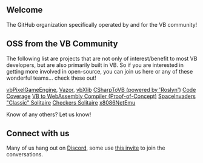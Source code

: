 ## Welcome
The GitHub organization specifically operated by and for the VB community!

## OSS from the VB Community
The following list are projects that are not only of interest/benefit to most VB developers, but are also primarily built in VB. So if you are interested in getting more involved in open-source, you can join us here or any of these wonderful teams... check these out!

[vbPixelGameEngine](https://github.com/DualBrain/vbPixelGameEngine), [Vazor](https://github.com/VBAndCs/Vazor), [vbXlib](https://github.com/Dualbrain/vbXlib)
[CSharpToVB (powered by 'Roslyn')](https://github.com/paul1956/CSharpToVB) [Code Coverage](https://github.com/paul1956/Code-Coverage)
[VB to WebAssembly Compiler (Proof-of-Concept)](https://github.com/biocad-cloud/data.ts/releases/tag/v0.5.136-alpha)
[SpaceInvaders](https://github.com/CoolCoderSuper/SpaceInvaders) ["Classic" Solitaire](https://github.com/DualBrain/Solitaire) [Checkers Solitaire](https://github.com/DualBrain/CheckersSolitaire) [x8086NetEmu](https://github.com/morphx666/x8086NetEmu)

Know of any others? Let us know!

## Connect with us
Many of us hang out on [Discord](https://discord.gg/Y8EH5fF6WG), some use [this invite](https://discord.gg/Y8EH5fF6WG) to join the conversations.

<!--

**Here are some ideas to get you started:**

🙋‍♀️ A short introduction - what is your organization all about?
🌈 Contribution guidelines - how can the community get involved?
👩‍💻 Useful resources - where can the community find your docs? Is there anything else the community should know?
🍿 Fun facts - what does your team eat for breakfast?
🧙 Remember, you can do mighty things with the power of [Markdown](https://docs.github.com/github/writing-on-github/getting-started-with-writing-and-formatting-on-github/basic-writing-and-formatting-syntax)
-->
